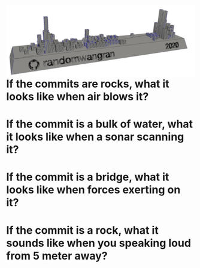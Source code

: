 <img src="banner.png" align="right">

# If the commits are rocks, what it looks like when air blows it?
# If the commit is a bulk of water, what it looks like when a sonar scanning it?
# If the commit is a bridge, what it looks like when forces exerting on it?
# If the commit is a rock, what it sounds like when you speaking loud from 5 meter away?
